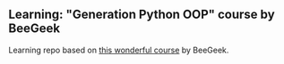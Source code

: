 ## Learning: "Generation Python OOP" course by BeeGeek

Learning repo based on [this wonderful course](https://pygen.ru/oop) by BeeGeek.


